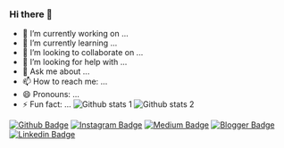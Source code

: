### Hi there 👋

- 🔭 I’m currently working on ...
- 🌱 I’m currently learning ...
- 👯 I’m looking to collaborate on ...
- 🤔 I’m looking for help with ...
- 💬 Ask me about ...
- 📫 How to reach me: ...
- 😄 Pronouns: ...
- ⚡ Fun fact: ...
![Github stats 1](https://github-readme-stats.vercel.app/api?username=kullanıcıadınız&show_icons=true&theme=gradient) 
![Github stats 2](https://github-readme-stats.vercel.app/api?username=kullanıcıadınız&show_icons=true&theme=radical)

[![Github Badge](https://img.shields.io/badge/-Github-000?style=quare&labelColor=000&logo=Github&logoColor=white&link=link)](https://github.com/muni00) 
[![Instagram Badge](https://img.shields.io/badge/-Instagram-C13584?style=flat-quare&labelColor=C13584&logo=instagram&logoColor=white&link=link)]() 
[![Medium Badge](https://img.shields.io/badge/-Medium-757575?style=flat-quare&labelColor=757575&logo=Medium&logoColor=white&link=link)]() 
[![Blogger Badge](https://img.shields.io/badge/-Blogger-FF9800?style=flat-quare&labelColor=FF9800&logo=Blogger&logoColor=white&link=link)](link)
[![Linkedin Badge](https://img.shields.io/badge/-Linkedin-0D4C92?style=flat-quare&labelColor=0D4C92&logo=Linkedin&logoColor=white&link=link)](https://www.linkedin.com/in/muazzez-nihal-bahadir/)
